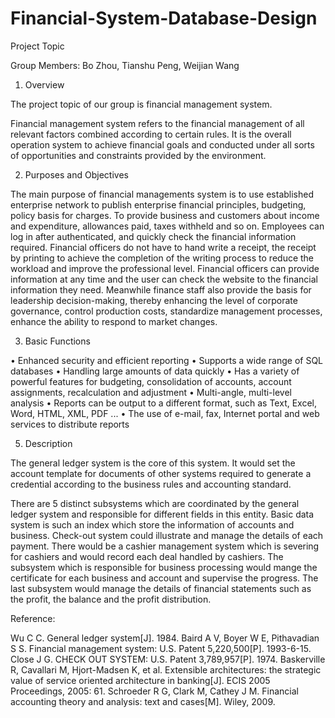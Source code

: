 # Financial-System-Database-Design

Project Topic


Group Members: Bo Zhou,  Tianshu Peng, Weijian Wang


1.  Overview

The project topic of our group is financial management system.

Financial management system refers to the financial management of all relevant factors combined according to certain rules. It is the overall operation system to achieve financial goals and conducted under all sorts of opportunities and constraints provided by the environment.


2.  Purposes and Objectives   

The main purpose of financial managements system is to use established enterprise network to publish enterprise financial principles, budgeting, policy basis for charges. To provide business and customers about income and expenditure, allowances paid, taxes withheld and so on. Employees can log in after authenticated, and quickly check the financial information required. Financial officers do not have to hand write a receipt, the receipt by printing to achieve the completion of the writing process to reduce the workload and improve the professional level. Financial officers can provide information at any time and the user can check the website to the financial information they need. Meanwhile finance staff also provide the basis for leadership decision-making, thereby enhancing the level of corporate governance, control production costs, standardize management processes, enhance the ability to respond to market changes.


3.  Basic Functions

•	Enhanced security and efficient reporting
•	Supports a wide range of SQL databases
•	Handling large amounts of data quickly
•	Has a variety of powerful features for budgeting, consolidation of accounts, account assignments, recalculation and adjustment
•	Multi-angle, multi-level analysis
•	Reports can be output to a different format, such as Text, Excel, Word, HTML, XML, PDF ... 
•	The use of e-mail, fax, Internet portal and web services to distribute reports


5.  Description

The general ledger system is the core of this system. It would set the account template for documents of other systems required to generate a credential according to the business rules and accounting standard.  

There are 5 distinct subsystems which are coordinated by the general ledger system and responsible for different fields in this entity.  Basic data system is such an index which store the information of accounts and business. Check-out system could illustrate and manage the details of each payment. There would be a cashier management system which is severing for cashiers and would record each deal handled by cashiers. The subsystem which is responsible for business processing would mange the certificate for each business and account and supervise the progress. The last subsystem would manage the details of financial statements such as the profit, the balance and the profit distribution.



Reference:

Wu C C. General ledger system[J]. 1984.
Baird A V, Boyer W E, Pithavadian S S. Financial management system: U.S. Patent 5,220,500[P]. 1993-6-15.
Close J G. CHECK OUT SYSTEM: U.S. Patent 3,789,957[P]. 1974.
Baskerville R, Cavallari M, Hjort-Madsen K, et al. Extensible architectures: the strategic value of service oriented architecture in banking[J]. ECIS 2005 Proceedings, 2005: 61.
Schroeder R G, Clark M, Cathey J M. Financial accounting theory and analysis: text and cases[M]. Wiley, 2009.

